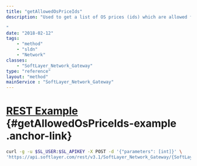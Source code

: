 ```yaml
---
title: "getAllowedOsPriceIds"
description: "Used to get a list of OS prices (ids) which are allowed for the Gateway. 

"
date: "2018-02-12"
tags:
    - "method"
    - "sldn"
    - "Network"
classes:
    - "SoftLayer_Network_Gateway"
type: "reference"
layout: "method"
mainService : "SoftLayer_Network_Gateway"
---
```


# [REST Example](#getAllowedOsPriceIds-example) <a href="/article/rest/"><i class="fas fa-question"></i></a> {#getAllowedOsPriceIds-example .anchor-link} 
```bash
curl -g -u $SL_USER:$SL_APIKEY -X POST -d '{"parameters": [int]}' \
'https://api.softlayer.com/rest/v3.1/SoftLayer_Network_Gateway/{SoftLayer_Network_GatewayID}/getAllowedOsPriceIds'
```
